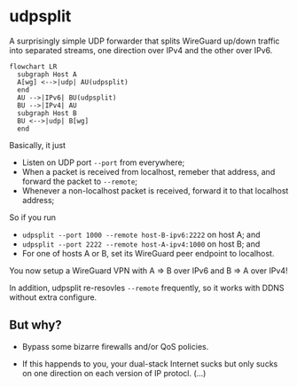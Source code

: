 # udpsplit

A surprisingly simple UDP forwarder that splits WireGuard up/down traffic into
separated streams, one direction over IPv4 and the other over IPv6.

```mermaid
flowchart LR
  subgraph Host A
  A[wg] <-->|udp| AU(udpsplit)
  end
  AU -->|IPv6| BU(udpsplit)
  BU -->|IPv4| AU
  subgraph Host B
  BU <-->|udp| B[wg]
  end
```

Basically, it just
- Listen on UDP port `--port` from everywhere;
- When a packet is received from localhost, remeber that address, and forward
  the packet to `--remote`;
- Whenever a non-localhost packet is received, forward it to that localhost
  address;

So if you run
- `udpsplit --port 1000 --remote host-B-ipv6:2222` on host A; and
- `udpsplit --port 2222 --remote host-A-ipv4:1000` on host B; and
- For one of hosts A or B, set its WireGuard peer endpoint to localhost.

You now setup a WireGuard VPN with A => B over IPv6 and B => A over IPv4!

In addition, udpsplit re-resovles `--remote` frequently, so it works with
DDNS without extra configure.

## But why?

- Bypass some bizarre firewalls and/or QoS policies.

- If this happends to you, your dual-stack Internet sucks but only sucks
  on one direction on each version of IP protocl. (...)
